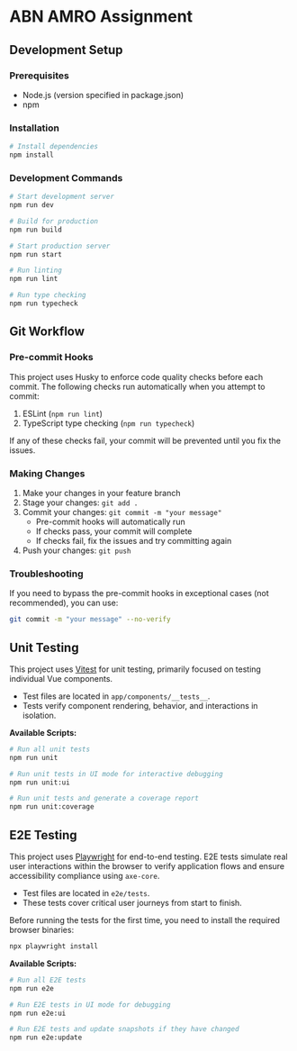 # ABN AMRO Assignment

## Development Setup

### Prerequisites

- Node.js (version specified in package.json)
- npm

### Installation

```bash
# Install dependencies
npm install
```

### Development Commands

```bash
# Start development server
npm run dev

# Build for production
npm run build

# Start production server
npm run start

# Run linting
npm run lint

# Run type checking
npm run typecheck
```

## Git Workflow

### Pre-commit Hooks

This project uses Husky to enforce code quality checks before each commit. The following checks run automatically when you attempt to commit:

1.  ESLint (`npm run lint`)
2.  TypeScript type checking (`npm run typecheck`)

If any of these checks fail, your commit will be prevented until you fix the issues.

### Making Changes

1.  Make your changes in your feature branch
2.  Stage your changes: `git add .`
3.  Commit your changes: `git commit -m "your message"`
    - Pre-commit hooks will automatically run
    - If checks pass, your commit will complete
    - If checks fail, fix the issues and try committing again
4.  Push your changes: `git push`

### Troubleshooting

If you need to bypass the pre-commit hooks in exceptional cases (not recommended), you can use:

```bash
git commit -m "your message" --no-verify
```

## Unit Testing

This project uses [Vitest](https://vitest.dev/) for unit testing, primarily focused on testing individual Vue components.

- Test files are located in `app/components/__tests__`.
- Tests verify component rendering, behavior, and interactions in isolation.

**Available Scripts:**

```bash
# Run all unit tests
npm run unit

# Run unit tests in UI mode for interactive debugging
npm run unit:ui

# Run unit tests and generate a coverage report
npm run unit:coverage
```

## E2E Testing

This project uses [Playwright](https://playwright.dev/) for end-to-end testing. E2E tests simulate real user interactions within the browser to verify application flows and ensure accessibility compliance using `axe-core`.

- Test files are located in `e2e/tests`.
- These tests cover critical user journeys from start to finish.

Before running the tests for the first time, you need to install the required browser binaries:

```bash
npx playwright install
```

**Available Scripts:**

```bash
# Run all E2E tests
npm run e2e

# Run E2E tests in UI mode for debugging
npm run e2e:ui

# Run E2E tests and update snapshots if they have changed
npm run e2e:update
```
